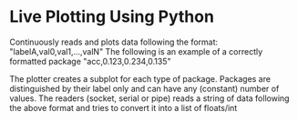 # Live Plotting Using Python

Continuously reads and plots data following the format:
"labelA,val0,val1,...,valN"
The following is an example of a correctly formatted package "acc,0.123,0.234,0.135"

The plotter creates a subplot for each type of package. Packages are distinguished by their label only and can have any (constant) number of values.
The readers (socket, serial or pipe) reads a string of data following the above format and tries to convert it into a list of floats/int
